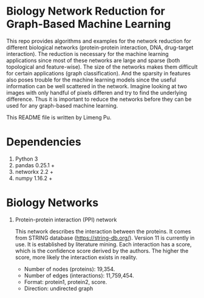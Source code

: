 # Biology Network Reduction for Graph-Based Machine Learning

This repo provides algorithms and examples for the network reduction for different biological networks (protein-protein interaction, DNA, drug-target interaction). The reduction is necessary for the machine learning applications since most of these networks are large and sparse (both topological and feature-wise). The size of the networks makes them difficult for certain applications (graph classification). And the sparsity in features also poses trouble for the machine learning models since the useful information can be well scattered in the network. Imagine looking at two images with only handful of pixels differen and try to find the underlying difference. Thus it is important to reduce the networks before they can be used for any graph-based machine learning.

This README file is written by Limeng Pu.

# Dependencies

1. Python 3
2. pandas 0.25.1 +
3. networkx 2.2 +
4. numpy 1.16.2 +

# Biology Networks

1. Protein-protein interaction (PPI) network

    This network describes the interaction between the proteins. It comes from STRING database (https://string-db.org/). Version 11 is      currently in use. It is established by literature mining. Each interaction has a score, which is the confidence score derived by the    authors. The higher the score, more likely the interaction exists in reality.
    - Number of nodes (proteins): 19,354.
    - Number of edges (interactions): 11,759,454.
    - Format: protein1, protein2, score.
    - Direction: undirected graph
